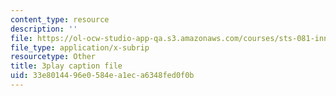 ```yaml
---
content_type: resource
description: ''
file: https://ol-ocw-studio-app-qa.s3.amazonaws.com/courses/sts-081-innovation-systems-for-science-technology-energy-manufacturing-and-health-spring-2017/33e8014496e0584ea1eca6348fed0f0b_H-ym4rSciTM.vtt
file_type: application/x-subrip
resourcetype: Other
title: 3play caption file
uid: 33e80144-96e0-584e-a1ec-a6348fed0f0b
---
```

